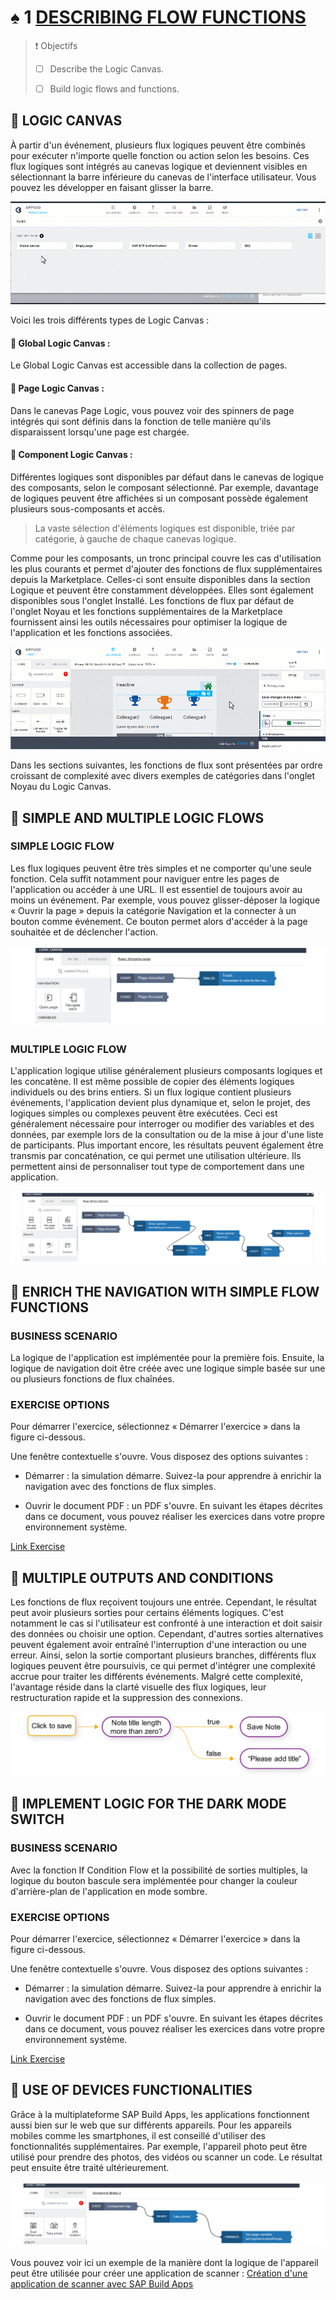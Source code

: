 # ♠ 1 [DESCRIBING FLOW FUNCTIONS](https://learning.sap.com/learning-journeys/develop-apps-with-sap-build-apps-using-drag-and-drop-simplicity/describing-flow-functions-_d0181f8f-c084-4959-9bbe-8fb288a76249)

> :exclamation: Objectifs
>
> - [ ] Describe the Logic Canvas.
>
> - [ ] Build logic flows and functions.

## :closed_book: LOGIC CANVAS

À partir d'un événement, plusieurs flux logiques peuvent être combinés pour exécuter n'importe quelle fonction ou action selon les besoins. Ces flux logiques sont intégrés au canevas logique et deviennent visibles en sélectionnant la barre inférieure du canevas de l'interface utilisateur. Vous pouvez les développer en faisant glisser la barre.

![](./RESSOURCES/U4_Logical_Intro.gif)

Voici les trois différents types de Logic Canvas :

#### :small_red_triangle_down: Global Logic Canvas :

Le Global Logic Canvas est accessible dans la collection de pages.

#### :small_red_triangle_down: Page Logic Canvas :

Dans le canevas Page Logic, vous pouvez voir des spinners de page intégrés qui sont définis dans la fonction de telle manière qu'ils disparaissent lorsqu'une page est chargée.

#### :small_red_triangle_down: Component Logic Canvas :

Différentes logiques sont disponibles par défaut dans le canevas de logique des composants, selon le composant sélectionné. Par exemple, davantage de logiques peuvent être affichées si un composant possède également plusieurs sous-composants et accès.

> La vaste sélection d'éléments logiques est disponible, triée par catégorie, à gauche de chaque canevas logique.

Comme pour les composants, un tronc principal couvre les cas d'utilisation les plus courants et permet d'ajouter des fonctions de flux supplémentaires depuis la Marketplace. Celles-ci sont ensuite disponibles dans la section Logique et peuvent être constamment développées. Elles sont également disponibles sous l'onglet Installé. Les fonctions de flux par défaut de l'onglet Noyau et les fonctions supplémentaires de la Marketplace fournissent ainsi les outils nécessaires pour optimiser la logique de l'application et les fonctions associées.

![](./RESSOURCES/U4_Flow_2.gif)

Dans les sections suivantes, les fonctions de flux sont présentées par ordre croissant de complexité avec divers exemples de catégories dans l'onglet Noyau du Logic Canvas.

## :closed_book: SIMPLE AND MULTIPLE LOGIC FLOWS

### SIMPLE LOGIC FLOW

Les flux logiques peuvent être très simples et ne comporter qu'une seule fonction. Cela suffit notamment pour naviguer entre les pages de l'application ou accéder à une URL. Il est essentiel de toujours avoir au moins un événement. Par exemple, vous pouvez glisser-déposer la logique « Ouvrir la page » depuis la catégorie Navigation et la connecter à un bouton comme événement. Ce bouton permet alors d'accéder à la page souhaitée et de déclencher l'action.

![](./RESSOURCES/simpleFlow.png)

### MULTIPLE LOGIC FLOW

L'application logique utilise généralement plusieurs composants logiques et les concatène. Il est même possible de copier des éléments logiques individuels ou des brins entiers. Si un flux logique contient plusieurs événements, l'application devient plus dynamique et, selon le projet, des logiques simples ou complexes peuvent être exécutées. Ceci est généralement nécessaire pour interroger ou modifier des variables et des données, par exemple lors de la consultation ou de la mise à jour d'une liste de participants. Plus important encore, les résultats peuvent également être transmis par concaténation, ce qui permet une utilisation ultérieure. Ils permettent ainsi de personnaliser tout type de comportement dans une application.

![](./RESSOURCES/MultiFlow.png)

## :closed_book: ENRICH THE NAVIGATION WITH SIMPLE FLOW FUNCTIONS

### BUSINESS SCENARIO

La logique de l'application est implémentée pour la première fois. Ensuite, la logique de navigation doit être créée avec une logique simple basée sur une ou plusieurs fonctions de flux chaînées.

### EXERCISE OPTIONS

Pour démarrer l'exercice, sélectionnez « Démarrer l'exercice » dans la figure ci-dessous.

Une fenêtre contextuelle s'ouvre. Vous disposez des options suivantes :

- Démarrer : la simulation démarre. Suivez-la pour apprendre à enrichir la navigation avec des fonctions de flux simples.

- Ouvrir le document PDF : un PDF s'ouvre. En suivant les étapes décrites dans ce document, vous pouvez réaliser les exercices dans votre propre environnement système.

[Link Exercise](https://learnsap.enable-now.cloud.sap/pub/mmcp/index.html?show=project!PR_D738164396FFDD8A:uebung)

## :closed_book: MULTIPLE OUTPUTS AND CONDITIONS

Les fonctions de flux reçoivent toujours une entrée. Cependant, le résultat peut avoir plusieurs sorties pour certains éléments logiques. C'est notamment le cas si l'utilisateur est confronté à une interaction et doit saisir des données ou choisir une option. Cependant, d'autres sorties alternatives peuvent également avoir entraîné l'interruption d'une interaction ou une erreur. Ainsi, selon la sortie comportant plusieurs branches, différents flux logiques peuvent être poursuivis, ce qui permet d'intégrer une complexité accrue pour traiter les différents événements. Malgré cette complexité, l'avantage réside dans la clarté visuelle des flux logiques, leur restructuration rapide et la suppression des connexions.

![](./RESSOURCES/BTP150_04_U3L5C1_002.png)

## :closed_book: IMPLEMENT LOGIC FOR THE DARK MODE SWITCH

### BUSINESS SCENARIO

Avec la fonction If Condition Flow et la possibilité de sorties multiples, la logique du bouton bascule sera implémentée pour changer la couleur d'arrière-plan de l'application en mode sombre.

### EXERCISE OPTIONS

Pour démarrer l'exercice, sélectionnez « Démarrer l'exercice » dans la figure ci-dessous.

Une fenêtre contextuelle s'ouvre. Vous disposez des options suivantes :

- Démarrer : la simulation démarre. Suivez-la pour apprendre à enrichir la navigation avec des fonctions de flux simples.

- Ouvrir le document PDF : un PDF s'ouvre. En suivant les étapes décrites dans ce document, vous pouvez réaliser les exercices dans votre propre environnement système.

[Link Exercise](https://learnsap.enable-now.cloud.sap/pub/mmcp/index.html?show=project!PR_A0FAEC421BCA0EB3:uebung)

## :closed_book: USE OF DEVICES FUNCTIONALITIES

Grâce à la multiplateforme SAP Build Apps, les applications fonctionnent aussi bien sur le web que sur différents appareils. Pour les appareils mobiles comme les smartphones, il est conseillé d'utiliser des fonctionnalités supplémentaires. Par exemple, l'appareil photo peut être utilisé pour prendre des photos, des vidéos ou scanner un code. Le résultat peut ensuite être traité ultérieurement.

![](./RESSOURCES/CameraFlow.png)

Vous pouvez voir ici un exemple de la manière dont la logique de l'appareil peut être utilisée pour créer une application de scanner : [Création d'une application de scanner avec SAP Build Apps](https://learning.sap.com/learning-journeys/compose-and-automate-with-sap-build-the-no-code-way/creating-a-first-application-with-sap-build-apps_ed25092c-550f-4375-b82b-74a44ca4467f)
